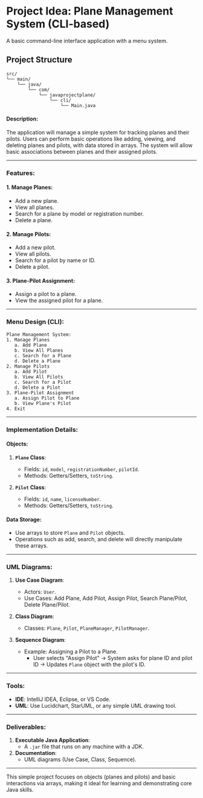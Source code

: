 # Project Idea: **Plane Management System (CLI-based)**
A basic command-line interface application with a menu system.


## Project Structure

```
src/
└── main/
    └── java/
        └── com/
            └── javaprojectplane/
                └── cli/
                    └── Main.java
```


#### Description:
The application will manage a simple system for tracking planes and their pilots. Users can perform basic operations like adding, viewing, and deleting planes and pilots, with data stored in arrays. The system will allow basic associations between planes and their assigned pilots.

---

### Features:

#### 1. **Manage Planes**:
   - Add a new plane.
   - View all planes.
   - Search for a plane by model or registration number.
   - Delete a plane.

#### 2. **Manage Pilots**:
   - Add a new pilot.
   - View all pilots.
   - Search for a pilot by name or ID.
   - Delete a pilot.

#### 3. **Plane-Pilot Assignment**:
   - Assign a pilot to a plane.
   - View the assigned pilot for a plane.

---

### Menu Design (CLI):
```plaintext
Plane Management System:
1. Manage Planes
   a. Add Plane
   b. View All Planes
   c. Search for a Plane
   d. Delete a Plane
2. Manage Pilots
   a. Add Pilot
   b. View All Pilots
   c. Search for a Pilot
   d. Delete a Pilot
3. Plane-Pilot Assignment
   a. Assign Pilot to Plane
   b. View Plane's Pilot
4. Exit
```

---

### Implementation Details:

#### Objects:
1. **`Plane` Class**:
   - Fields: `id`, `model`, `registrationNumber`, `pilotId`.
   - Methods: Getters/Setters, `toString`.

2. **`Pilot` Class**:
   - Fields: `id`, `name`, `licenseNumber`.
   - Methods: Getters/Setters, `toString`.

#### Data Storage:
- Use arrays to store `Plane` and `Pilot` objects.
- Operations such as add, search, and delete will directly manipulate these arrays.

---

### UML Diagrams:
1. **Use Case Diagram**:
   - Actors: `User`.
   - Use Cases: Add Plane, Add Pilot, Assign Pilot, Search Plane/Pilot, Delete Plane/Pilot.

2. **Class Diagram**:
   - Classes: `Plane`, `Pilot`, `PlaneManager`, `PilotManager`.

3. **Sequence Diagram**:
   - Example: Assigning a Pilot to a Plane.
     - User selects "Assign Pilot" → System asks for plane ID and pilot ID → Updates `Plane` object with the pilot's ID.

---

### Tools:
- **IDE**: IntelliJ IDEA, Eclipse, or VS Code.
- **UML**: Use Lucidchart, StarUML, or any simple UML drawing tool.

---

### Deliverables:
1. **Executable Java Application**:
   - A `.jar` file that runs on any machine with a JDK.
2. **Documentation**:
   - UML diagrams (Use Case, Class, Sequence).

---

This simple project focuses on objects (planes and pilots) and basic interactions via arrays, making it ideal for learning and demonstrating core Java skills.